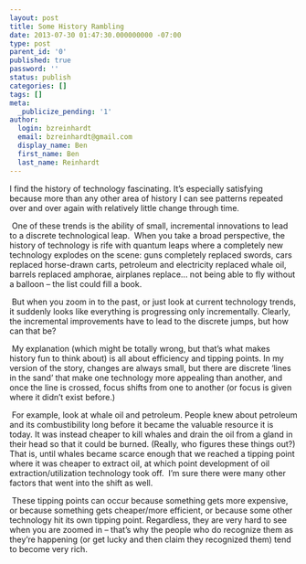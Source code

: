 ```yaml
---
layout: post
title: Some History Rambling
date: 2013-07-30 01:47:30.000000000 -07:00
type: post
parent_id: '0'
published: true
password: ''
status: publish
categories: []
tags: []
meta:
  _publicize_pending: '1'
author:
  login: bzreinhardt
  email: bzreinhardt@gmail.com
  display_name: Ben
  first_name: Ben
  last_name: Reinhardt
---
```

<p>I find the history of technology fascinating. It’s especially satisfying because more than any other area of history I can see patterns repeated over and over again with relatively little change through time.</p>
<p> One of these trends is the ability of small, incremental innovations to lead to a discrete technological leap.  When you take a broad perspective, the history of technology is rife with quantum leaps where a completely new technology explodes on the scene: guns completely replaced swords, cars replaced horse-drawn carts, petroleum and electricity replaced whale oil, barrels replaced amphorae, airplanes replace... not being able to fly without a balloon – the list could fill a book. </p>
<p> But when you zoom in to the past, or just look at current technology trends, it suddenly looks like everything is progressing only incrementally. Clearly, the incremental improvements have to lead to the discrete jumps, but how can that be?</p>
<p> My explanation (which might be totally wrong, but that’s what makes history fun to think about) is all about efficiency and tipping points. In my version of the story, changes are always small, but there are discrete ‘lines in the sand’ that make one technology more appealing than another, and once the line is crossed, focus shifts from one to another (or focus is given where it didn’t exist before.)</p>
<p> For example, look at whale oil and petroleum. People knew about petroleum and its combustibility long before it became the valuable resource it is today. It was instead cheaper to kill whales and drain the oil from a gland in their head so that it could be burned. (Really, who figures these things out?) That is, until whales became scarce enough that we reached a tipping point where it was cheaper to extract oil, at which point development of oil extraction/utilization technology took off.  I’m sure there were many other factors that went into the shift as well.</p>
<p> These tipping points can occur because something gets more expensive, or because something gets cheaper/more efficient, or because some other technology hit its own tipping point. Regardless, they are very hard to see when you are zoomed in – that’s why the people who do recognize them as they’re happening (or get lucky and then claim they recognized them) tend to become very rich. </p>
